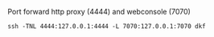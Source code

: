 Port forward http proxy (4444) and webconsole (7070)
```
ssh -TNL 4444:127.0.0.1:4444 -L 7070:127.0.0.1:7070 dkf
```